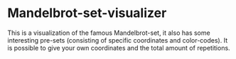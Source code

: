 # Mandelbrot-set-visualizer

This is a visualization of the famous Mandelbrot-set, it also has some interesting pre-sets (consisting of specific coordinates and color-codes). It is possible to give your own coordinates and the total amount of repetitions. 
